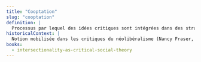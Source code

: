 ```yaml
---
title: "Cooptation"
slug: "cooptation"
definition: |
  Processus par lequel des idées critiques sont intégrées dans des structures dominantes, vidées de leur potentiel subversif et réinscrites dans une logique de reconnaissance ou de contrôle.
historicalContext: |
  Notion mobilisée dans les critiques du néolibéralisme (Nancy Fraser, Sara Ahmed) pour désigner la domestication des concepts radicaux par les institutions universitaires et politiques.
books:
  - intersectionality-as-critical-social-theory
---
```

